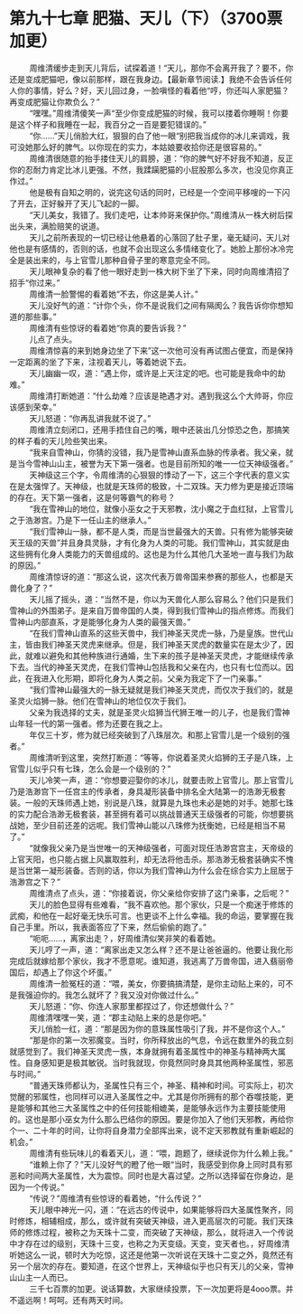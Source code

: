 <h1>第九十七章 肥猫、天儿（下）（3700票加更）</h1>
<div id="content">&nbsp&nbsp&nbsp&nbsp&nbsp&nbsp&nbsp&nbsp
 周维清缓步走到天儿背后，试探着道！“天儿，那你不会离开我了？要不，你还是变成肥猫吧，像以前那样，跟在我身边。【最新章节阅读.】我绝不会告诉任何人你的事情，好么？好，天儿回过身，一脸嗔怪的看着他“哼，你还叫人家肥猫？再变成肥猫让你欺负么？”
 <br/>&nbsp&nbsp&nbsp&nbsp&nbsp&nbsp&nbsp&nbsp
 “嘿嘿。”周维清傻笑一声“至少你变成肥猫的时候，我可以搂着你睡啊！你要是这个样子和我睡在一起，我百分之一百是要犯错误的。”
 <br/>&nbsp&nbsp&nbsp&nbsp&nbsp&nbsp&nbsp&nbsp
 “你……”天儿俏脸大红，狠狠的白了他一眼“别把我当成你的冰儿来调戏，我可没她那么好的脾气。以你现在的实力，本姑娘要收拾你还是很容易的。”
 <br/>&nbsp&nbsp&nbsp&nbsp&nbsp&nbsp&nbsp&nbsp
 周维清很随意的抬手搂住天儿的肩膀，道：“你的脾气好不好我不知道，反正你的忍耐力肯定比冰儿更强。不然，我蹂躏肥猫的小屁股那么多次，也没见你真正作过。”
 <br/>&nbsp&nbsp&nbsp&nbsp&nbsp&nbsp&nbsp&nbsp
 他是极有自知之明的，说完这句话的同时，已经是一个空间平移嗖的一下闪了开去，正好躲开了天儿飞起的一脚。
 <br/>&nbsp&nbsp&nbsp&nbsp&nbsp&nbsp&nbsp&nbsp
 “天儿美女，我错了。我们走吧，让本帅哥来保护你。”周维清从一株大树后探出头来，满脸赔笑的说道。
 <br/>&nbsp&nbsp&nbsp&nbsp&nbsp&nbsp&nbsp&nbsp
 天儿之前所表现的一切已经让他悬着的心落回了肚子里，毫无疑问，天儿对他也是有感情的，否则的话，也就不会出现这么多情绪变化了。她脸上那份冰冷完全是装出来的，与上官雪儿那种自骨子里的寒意完全不同。
 <br/>&nbsp&nbsp&nbsp&nbsp&nbsp&nbsp&nbsp&nbsp
 天儿眼神复杂的看了他一眼好走到一株大树下坐了下来，同时向周维清招了招手“你过来。”
 <br/>&nbsp&nbsp&nbsp&nbsp&nbsp&nbsp&nbsp&nbsp
 周维清一脸警惕的看着她“不去，你这是美人计。”
 <br/>&nbsp&nbsp&nbsp&nbsp&nbsp&nbsp&nbsp&nbsp
 天儿没好气的道：“计你个头，你不是说我们之间有隔阂么？我告诉你你想知道的那些事。”
 <br/>&nbsp&nbsp&nbsp&nbsp&nbsp&nbsp&nbsp&nbsp
 周维清有些惊讶的看着她“你真的要告诉我？”
 <br/>&nbsp&nbsp&nbsp&nbsp&nbsp&nbsp&nbsp&nbsp
 儿点了点头。
 <br/>&nbsp&nbsp&nbsp&nbsp&nbsp&nbsp&nbsp&nbsp
 周维清惊喜的来到她身边坐了下来”这一次他可没有再试图占便宜，而是保持一定距离的坐了下来，注视着天儿，等着她说下去。
 <br/>&nbsp&nbsp&nbsp&nbsp&nbsp&nbsp&nbsp&nbsp
 天儿幽幽一叹，道：“遇上你，或许是上天注定的吧。也可能是我命中的劫难。”
 <br/>&nbsp&nbsp&nbsp&nbsp&nbsp&nbsp&nbsp&nbsp
 周维清打断她道：“什么劫难？应该是艳遇才对。遇到我这么个大帅哥，你应该感到荣幸。”
 <br/>&nbsp&nbsp&nbsp&nbsp&nbsp&nbsp&nbsp&nbsp
 天儿怒道：“你再乱讲我就不说了。”
 <br/>&nbsp&nbsp&nbsp&nbsp&nbsp&nbsp&nbsp&nbsp
 周维清立刻闭口，还用手捂住自己的嘴，眼中还装出几分惊恐之色，那搞笑的样子看的天儿险些笑出来。
 <br/>&nbsp&nbsp&nbsp&nbsp&nbsp&nbsp&nbsp&nbsp
 “我来自雪神山，你猜的没错，我乃是雪神山直系血脉的传承者。我父亲，就是当今雪神山山主，被誉为天下第一强者。也是目前所知的唯一一位天神级强者。”
 <br/>&nbsp&nbsp&nbsp&nbsp&nbsp&nbsp&nbsp&nbsp
 天神级这三个字，令周维清的心狠狠的悸动了一下，这三个字代表的意义实在是太强悍了。天神级，也就是天珠师的极致，十二双珠。天力修为更是接近顶端的存在。天下第一强者，这是何等霸气的称号？
 <br/>&nbsp&nbsp&nbsp&nbsp&nbsp&nbsp&nbsp&nbsp
 “我在雪神山的地位，就像小巫女之于天邪教，沈小魔之于血红狱，上官雪儿之于浩渺宫。乃是下一任山主的继承人。”
 <br/>&nbsp&nbsp&nbsp&nbsp&nbsp&nbsp&nbsp&nbsp
 “我们雪神山一脉，都不是人类，而是当世最强大的天兽。只有修为能够突破天王级的天兽”并且身具灵脉，才有化身为人类的可能。我们雪神山，其实就是由这些拥有化身人类能力的天兽组成的。这也是为什么其他几大圣地一直与我们为敌的原因。”
 <br/>&nbsp&nbsp&nbsp&nbsp&nbsp&nbsp&nbsp&nbsp
 周维清惊讶的道：“那这么说，这次代表万兽帝国来参赛的那些人，也都是天兽化身了？”
 <br/>&nbsp&nbsp&nbsp&nbsp&nbsp&nbsp&nbsp&nbsp
 天儿摇了摇头，道：“当然不是，你以为天兽化人那么容易么？他们只是我们雪神山的外围弟子。是来自万兽帝国的人类，得到我们雪神山的指点修炼。而我们雪神山内部直系，才是能够化身为人类的最强天兽。”
 <br/>&nbsp&nbsp&nbsp&nbsp&nbsp&nbsp&nbsp&nbsp
 “在我们雪神山直系的这些天兽中，我们神圣天灵虎一脉，乃是皇族。世代山主，皆由我们神圣天灵虎来继承。但是，我们神圣天灵虎的数量实在是太少了，因此，就难以避免和其他种族进行通婚，生下来的孩子是神圣天灵虎，才能继续传承下去。当代的神圣天灵虎，在我们雪神山包括我和父亲在内，也只有七位而以。因此，在我进入化形期，即将化身为人类之前。父亲为我定下了一门亲事。”
 <br/>&nbsp&nbsp&nbsp&nbsp&nbsp&nbsp&nbsp&nbsp
 “我们雪神山最强大的一脉无疑就是我们神圣天灵虎，而仅次于我们的，就是圣灵火焰狮一脉。他们在雪神山的地位仅次于我们。
 <br/>&nbsp&nbsp&nbsp&nbsp&nbsp&nbsp&nbsp&nbsp
 父亲为我选择的丈夫，就是圣灵火焰狮当代狮王唯一的儿子，也是我们雪神山年轻一代的第一强者。修为还要在我之上。
 <br/>&nbsp&nbsp&nbsp&nbsp&nbsp&nbsp&nbsp&nbsp
 年仅三十岁，修为就已经突破到了八珠层次。和那上官雪儿是一个级别的强者。”
 <br/>&nbsp&nbsp&nbsp&nbsp&nbsp&nbsp&nbsp&nbsp
 周维清听到这里，突然打断道：“等等，你说着圣灵火焰狮的王子是八珠，上官雪儿似乎只有七珠，怎么会是一个级别的？”
 <br/>&nbsp&nbsp&nbsp&nbsp&nbsp&nbsp&nbsp&nbsp
 天儿冷笑一声，道：“你想要迎娶你的冰儿，就要击败上官雪儿。那上官雪儿乃是浩渺宫下一任宫主的传承者，身具凝形装备中排名全大陆第一的浩渺无极套装。一般的天珠师遇上她，别说是八珠，就算是九珠也未必是她的对手。她那七珠的实力配合浩渺无极套装，甚至拥有着可以挑战普通天王级强者的可能，你想要挑战她，至少目前还差的远呢。我们雪神山能以八珠修为抚衡她，已经是相当不易了。”
 <br/>&nbsp&nbsp&nbsp&nbsp&nbsp&nbsp&nbsp&nbsp
 “就像我父亲乃是当世唯一的天神级强者，可面对现任浩渺宫宫主，天帝级的上官天阳，也只能占据上风赢取胜利，却无法将他击杀。那浩渺无极套装确实不愧是当世第一凝形装备。否则的话，你以为我们雪神山为什么会在综合实力上屈居于浩渺宫之下？”
 <br/>&nbsp&nbsp&nbsp&nbsp&nbsp&nbsp&nbsp&nbsp
 周维清点了点头，道：“你接着说，你父亲给你安排了这门亲事，之后呢？”
 <br/>&nbsp&nbsp&nbsp&nbsp&nbsp&nbsp&nbsp&nbsp
 天儿的脸色显得有些难看，“我不喜欢他。那个家伙，只是一个痴迷于修炼的武痴，和他在一起好毫无快乐可言。也更谈不上什么幸福。我的命运，要掌握在我自己手里。所以，我表面答应了下来，然后偷偷的跑了。”
 <br/>&nbsp&nbsp&nbsp&nbsp&nbsp&nbsp&nbsp&nbsp
 “呃呃……，离家出走？，好周维清似笑非笑的看着她。
 <br/>&nbsp&nbsp&nbsp&nbsp&nbsp&nbsp&nbsp&nbsp
 天儿哼了一声，道：“离家出走又怎么样？还不是让爸爸逼的。他要让我化形完成后就嫁给那个家伙，我才不愿意呢。谁知道，我逃离了万兽帝国，进入翡丽帝国后，却遇上了你这个坏蛋。”
 <br/>&nbsp&nbsp&nbsp&nbsp&nbsp&nbsp&nbsp&nbsp
 周维清一脸冤枉的道：“喂，美女，你要搞搞清楚，是你主动贴上来的，可不是我强迫你的。我怎么就坏了？我又没对你做过什么。”
 <br/>&nbsp&nbsp&nbsp&nbsp&nbsp&nbsp&nbsp&nbsp
 天儿怒道：“你、你连人家那里都捏过了，你还想做什么？”
 <br/>&nbsp&nbsp&nbsp&nbsp&nbsp&nbsp&nbsp&nbsp
 周维清嘿嘿一笑，道：“郡主动贴上来的总是你吧。”
 <br/>&nbsp&nbsp&nbsp&nbsp&nbsp&nbsp&nbsp&nbsp
 天儿俏脸一红，道：“那是因为你的意珠属性吸引了我，并不是你这个人。”
 <br/>&nbsp&nbsp&nbsp&nbsp&nbsp&nbsp&nbsp&nbsp
 “那是你的第一次邪魔变。当时，你所释放出的气息，令远在数里外的我立刻就感觉到了。我们神圣天灵虎一族，本身就拥有着圣属性中的神圣与精神两大属性。自身感知更是极其敏锐。当时我就现，你竟然同时身具其他两种圣属性，邪恶与时间。”
 <br/>&nbsp&nbsp&nbsp&nbsp&nbsp&nbsp&nbsp&nbsp
 “普通天珠师都认为，圣属性只有三个，神圣、精神和时间。可实际上，初次觉醒的邪属性，也同样可以进入圣属性之中。尤其是你所拥有的那个吞噬技能，更是能够和其他三大圣属性之中的任何技能相媲美，是能够永远作为主要技能使用的。这也是那小巫女为什么那么巴结你的原因。要是你加入了他们天邪教，再给你个一、二十年的时间，让你将自身潜力全部挥出来，说不定天邪教就有重新崛起的机会。”
 <br/>&nbsp&nbsp&nbsp&nbsp&nbsp&nbsp&nbsp&nbsp
 周维清有些玩味儿的看着天儿，道：“喂，跑题了，继续说你为什么赖上我。”
 <br/>&nbsp&nbsp&nbsp&nbsp&nbsp&nbsp&nbsp&nbsp
 “谁赖上你了？”天儿没好气的瞪了他一眼“当时，我感受到你身上同时具有邪恶和时间两大圣属性，大为震惊。同时也是大喜过望。之所以选择留在你身边，是因为一个传说。”
 <br/>&nbsp&nbsp&nbsp&nbsp&nbsp&nbsp&nbsp&nbsp
 “传说？”周维清有些惊讶的看着她，“什么传说？”
 <br/>&nbsp&nbsp&nbsp&nbsp&nbsp&nbsp&nbsp&nbsp
 天儿眼中神光一闪，道：“在远古的传说中，如果能够将四大圣属性聚齐，同时修炼，相辅相成，那么，或许就有突破天神级，进入更高层次的可能。我们天珠师的修炼过程，被称之为天珠十二变，而突破了天神级，那么，就将进入一个传说中才存在过的级别，天珠十三变，也称之为天变级。天变，变天者也。，好周维清听她这么一说，顿时大为吃惊，这还是他第一次听说在天珠十二变之外，竟然还有另一个层次的存在。要知道，在这个世界上，天神级似乎也只有天儿的父亲，雪神山山主一人而已。
 <br/>&nbsp&nbsp&nbsp&nbsp&nbsp&nbsp&nbsp&nbsp
 三千七百票的加更。说话算数，大家继续投票，下一次加更将是4ooo票。并不遥远啊！呵呵。还有两天时间。
 <br/>&nbsp&nbsp&nbsp&nbsp&nbsp&nbsp&nbsp&nbsp
 <br/>&nbsp&nbsp&nbsp&nbsp&nbsp&nbsp&nbsp&nbsp
</div>
